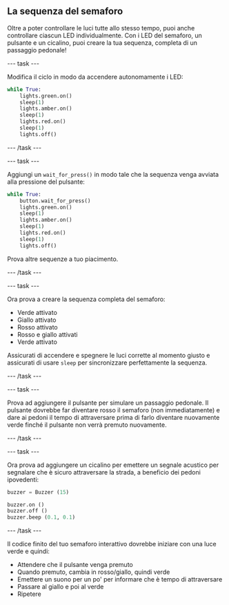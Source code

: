 ## La sequenza del semaforo

Oltre a poter controllare le luci tutte allo stesso tempo, puoi anche controllare ciascun LED individualmente. Con i LED del semaforo, un pulsante e un cicalino, puoi creare la tua sequenza, completa di un passaggio pedonale!

\--- task \---

Modifica il ciclo in modo da accendere autonomamente i LED:

```python
while True:
    lights.green.on()
    sleep(1)
    lights.amber.on()
    sleep(1)
    lights.red.on()
    sleep(1)
    lights.off()
```

\--- /task \---

\--- task \---

Aggiungi un `wait_for_press()` in modo tale che la sequenza venga avviata alla pressione del pulsante:

```python
while True:
    button.wait_for_press()
    lights.green.on()
    sleep(1)
    lights.amber.on()
    sleep(1)
    lights.red.on()
    sleep(1)
    lights.off()
```

Prova altre sequenze a tuo piacimento.

\--- /task \---

\--- task \---

Ora prova a creare la sequenza completa del semaforo:

- Verde attivato
- Giallo attivato
- Rosso attivato
- Rosso e giallo attivati
- Verde attivato

Assicurati di accendere e spegnere le luci corrette al momento giusto e assicurati di usare `sleep` per sincronizzare perfettamente la sequenza.

\--- /task \---

\--- task \---

Prova ad aggiungere il pulsante per simulare un passaggio pedonale. Il pulsante dovrebbe far diventare rosso il semaforo (non immediatamente) e dare ai pedoni il tempo di attraversare prima di farlo diventare nuovamente verde finché il pulsante non verrà premuto nuovamente.

\--- /task \---

\--- task \---

Ora prova ad aggiungere un cicalino per emettere un segnale acustico per segnalare che è sicuro attraversare la strada, a beneficio dei pedoni ipovedenti:

```python
buzzer = Buzzer (15)

buzzer.on ()
buzzer.off ()
buzzer.beep (0.1, 0.1)
```

\--- /task \---

Il codice finito del tuo semaforo interattivo dovrebbe iniziare con una luce verde e quindi:

- Attendere che il pulsante venga premuto
- Quando premuto, cambia in rosso/giallo, quindi verde
- Emettere un suono per un po' per informare che è tempo di attraversare
- Passare al giallo e poi al verde
- Ripetere